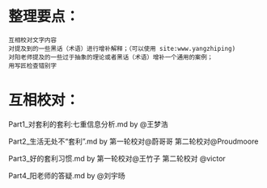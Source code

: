 # 整理要点：

    互相校对文字内容
    对提及到的一些黑话（术语）进行增补解释；（可以使用 site:www.yangzhiping)
    对阳老师提及的一些过于抽象的理论或者黑话（术语）增补一个通用的案例；
    用写匠检查错别字

# 互相校对：

Part1_对套利的套利:七重信息分析.md  by    @王梦浩

Part2_生活无处不“套利”.md          by   第一轮校对@蔚哥哥 第二轮校对@Proudmoore

Part3_好的套利习惯.md              by  第一轮校对@王竹子 第二轮校对 @victor

Part4_阳老师的答疑.md              by   @刘宇旸
